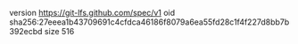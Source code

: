 version https://git-lfs.github.com/spec/v1
oid sha256:27eeea1b43709691c4cfdca46186f8079a6ea55fd28c1f4f227d8bb7b392ecbd
size 516
